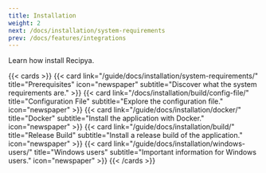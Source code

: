 ```yaml
---
title: Installation
weight: 2
next: /docs/installation/system-requirements
prev: /docs/features/integrations
---
```


Learn how install Recipya.

{{< cards >}}
    {{< card link="/guide/docs/installation/system-requirements/"
            title="Prerequisites"
            icon="newspaper"
            subtitle="Discover what the system requirements are." >}}
    {{< card link="/docs/installation/build/config-file/"
            title="Configuration File"
            subtitle="Explore the configuration file."
            icon="newspaper" >}}
    {{< card link="/guide/docs/installation/docker/"
            title="Docker"
            subtitle="Install the application with Docker."
            icon="newspaper" >}}
    {{< card link="/guide/docs/installation/build/"
            title="Release Build"
            subtitle="Install a release build of the application."
            icon="newspaper" >}}
    {{< card link="/guide/docs/installation/windows-users/"
            title="Windows users"
            subtitle="Important information for Windows users."
            icon="newspaper" >}}
{{< /cards >}}

